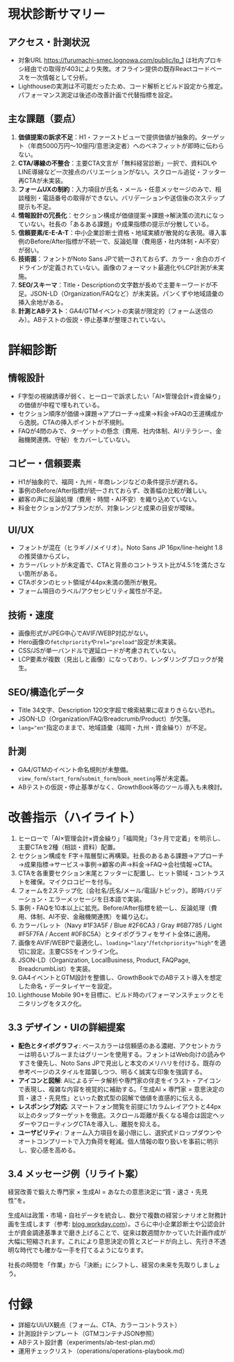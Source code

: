 # 現状診断サマリー

## アクセス・計測状況
- 対象URL https://furumachi-smec.lognowa.com/public/lp_1 は社内プロキシ経由での取得が403により失敗。オフライン提供の既存Reactコードベースを一次情報として分析。
- Lighthouseの実測は不可能だったため、コード解析とビルド設定から推定。パフォーマンス測定は後述の改善計画で代替指標を設定。

## 主な課題（要点）
1. **価値提案の訴求不足**：H1・ファーストビューで提供価値が抽象的。ターゲット（年商5000万円～10億円/意思決定者）へのベネフィットが即時に伝わらない。
2. **CTA/導線の不整合**：主要CTA文言が「無料経営診断」一択で、資料DLやLINE導線など一次接点のバリエーションがない。スクロール追従・フッター再CTAが未実装。
3. **フォームUXの制約**：入力項目が氏名・メール・任意メッセージのみで、相談種別・電話番号の取得ができない。バリデーションや送信後の次ステップ提示も不足。
4. **情報設計の冗長化**：セクション構成が価値提案→課題→解決策の流れになっていない。社長の「あるある課題」や成果指標の提示が分散している。
5. **信頼要素/E-E-A-T**：中小企業診断士資格・地域実績が散発的な表現。導入事例のBefore/After指標が不統一で、反論処理（費用感・社内体制・AI不安）が弱い。
6. **技術面**：フォントがNoto Sans JPで統一されておらず、カラー・余白のガイドラインが定義されていない。画像のフォーマット最適化やLCP計測が未実施。
7. **SEO/スキーマ**：Title・Descriptionの文字数が長めで主要キーワードが不足。JSON-LD（Organization/FAQなど）が未実装。パンくずや地域語彙の挿入余地がある。
8. **計測とABテスト**：GA4/GTMイベントの実装が限定的（フォーム送信のみ）。ABテストの仮説・停止基準が整理されていない。

# 詳細診断

## 情報設計
- F字型の視線誘導が弱く、ヒーローで訴求したい「AI×管理会計×資金繰り」の価値が中程で埋もれている。
- セクション順序が価値→課題→アプローチ→成果→料金→FAQの王道構成から逸脱。CTAの挿入ポイントが不規則。
- FAQが4問のみで、ターゲットの懸念（費用、社内体制、AIリテラシー、金融機関連携、守秘）をカバーしていない。

## コピー・信頼要素
- H1が抽象的で、福岡・九州・年商レンジなどの条件提示が遅れる。
- 事例のBefore/After指標が統一されておらず、改善幅の比較が難しい。
- 顧客の声に反論処理（費用・時間・AI不安）を織り込めていない。
- 料金セクションが2プランだが、対象レンジと成果の目安が曖昧。

## UI/UX
- フォントが混在（ヒラギノ/メイリオ）。Noto Sans JP 16px/line-height 1.8の推奨値からズレ。
- カラーパレットが未定義で、CTAと背景のコントラスト比が4.5:1を満たさない箇所がある。
- CTAボタンのヒット領域が44px未満の箇所が散見。
- フォーム項目のラベル/アクセシビリティ属性が不足。

## 技術・速度
- 画像形式がJPEG中心でAVIF/WEBP対応がない。
- Hero画像の`fetchpriority`や`rel="preload"`設定が未実装。
- CSS/JSが単一バンドルで遅延ロードが考慮されていない。
- LCP要素が複数（見出しと画像）になっており、レンダリングブロックが発生。

## SEO/構造化データ
- Title 34文字、Description 120文字超で検索結果に収まりきらない恐れ。
- JSON-LD（Organization/FAQ/Breadcrumb/Product）が欠落。
- `lang="en"`指定のままで、地域語彙（福岡・九州・資金繰り）が不足。

## 計測
- GA4/GTMのイベント命名規則が未整備。`view_form`/`start_form`/`submit_form`/`book_meeting`等が未定義。
- ABテストの仮説・停止基準がなく、GrowthBook等のツール導入も未検討。

# 改善指示（ハイライト）
1. ヒーローで「AI×管理会計×資金繰り」「福岡発」「3ヶ月で定着」を明示し、主要CTAを2種（相談・資料）配置。
2. セクション構成を F字＋階層型に再構築。社長のあるある課題→アプローチ→成果指標→サービス→事例→顧客の声→料金→FAQ→会社情報→CTA。
3. CTAを各重要セクション末尾とフッターに配置し、ヒット領域・コントラストを確保。マイクロコピーを付与。
4. フォームを2ステップ化（会社名/氏名/メール/電話/トピック）。即時バリデーション・エラーメッセージを日本語で実装。
5. 事例・FAQを10本以上に拡充。Before/After指標を統一し、反論処理（費用、体制、AI不安、金融機関連携）を織り込む。
6. カラーパレット（Navy #1F3A5F / Blue #2F6CA3 / Gray #6B7785 / Light #F5F7FA / Accent #0F8C5A）とタイポグラフィをサイト全体に適用。
7. 画像をAVIF/WEBPで最適化し、`loading="lazy"`/`fetchpriority="high"`を適切に設定。主要CSSをインライン化。
8. JSON-LD（Organization, LocalBusiness, Product, FAQPage, BreadcrumbList）を実装。
9. GA4イベントとGTM設計を整備し、GrowthBookでのABテスト導入を想定した命名・データレイヤーを設定。
10. Lighthouse Mobile 90+を目標に、ビルド時のパフォーマンスチェックとモニタリングをタスク化。

## 3.3 デザイン・UIの詳細提案
- **配色とタイポグラフィ**: ベースカラーは信頼感のある濃紺、アクセントカラーは明るいブルーまたはグリーンを使用する。フォントはWeb向けの読みやすさを優先し、Noto Sans JPで見出しと本文のメリハリを付ける。既存の参考ページのスタイルを踏襲しつつ、明るく誠実な印象を強調する。
- **アイコンと図解**: AIによるデータ解析や専門家の伴走をイラスト・アイコンで表現し、複雑な内容を視覚的に補助する。「生成AI × 専門家 = 意思決定の質・速さ・先見性」といった数式型の図解で価値を直感的に伝える。
- **レスポンシブ対応**: スマートフォン閲覧を前提に1カラムレイアウトと44px以上のタップターゲットを徹底。スクロール距離が長くなる場合は固定ヘッダーやフローティングCTAを導入し、離脱を抑える。
- **ユーザビリティ**: フォーム入力項目を最小限にし、選択式ドロップダウンやオートコンプリートで入力負荷を軽減。個人情報の取り扱いを事前に明示し、安心感を高める。

## 3.4 メッセージ例（リライト案）
経営改善で鍛えた専門家 × 生成AI = あなたの意思決定に“質・速さ・先見性”を。

生成AIは政策・市場・自社データを統合し、数分で複数の経営シナリオと財務計画を生成します（参考: [blog.workday.com](https://blog.workday.com/)）。さらに中小企業診断士や公認会計士が資金調達基準まで磨き上げることで、従来は数週間かかっていた計画作成が大幅に短縮されます。これにより意思決定の質とスピードが向上し、先行き不透明な時代でも確かな一手を打てるようになります。

社長の時間を「作業」から「決断」にシフトし、経営の未来を先取りしましょう。

# 付録
- 詳細なUI/UX観点（フォーム、CTA、カラーコントラスト）
- 計測設計テンプレート（GTMコンテナJSON参照）
- ABテスト設計書（experiments/ab-test-plan.md）
- 運用チェックリスト（operations/operations-playbook.md）
